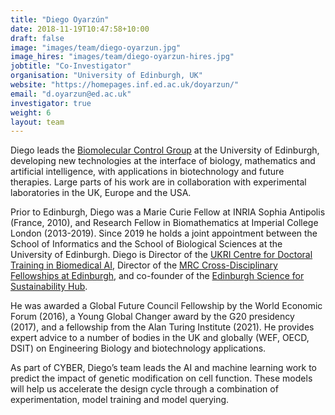 ```yaml
---
title: "Diego Oyarzún"
date: 2018-11-19T10:47:58+10:00
draft: false
image: "images/team/diego-oyarzun.jpg"
image_hires: "images/team/diego-oyarzun-hires.jpg"
jobtitle: "Co-Investigator"
organisation: "University of Edinburgh, UK"
website: "https://homepages.inf.ed.ac.uk/doyarzun/"
email: "d.oyarzun@ed.ac.uk"
investigator: true
weight: 6
layout: team
---
```


Diego leads the [Biomolecular Control Group](https://homepages.inf.ed.ac.uk/doyarzun/) at the University of Edinburgh, developing new technologies at the interface of biology, mathematics and artificial intelligence, with applications in biotechnology and future therapies. Large parts of his work are in collaboration with experimental laboratories in the UK, Europe and the USA.

Prior to Edinburgh, Diego was a Marie Curie Fellow at INRIA Sophia Antipolis (France, 2010), and Research Fellow in Biomathematics at Imperial College London (2013-2019). Since 2019 he holds a joint appointment between the School of Informatics and the School of Biological Sciences at the University of Edinburgh. Diego is Director of the [UKRI Centre for Doctoral Training in Biomedical AI](https://web.inf.ed.ac.uk/cdt/biomedical-ai), Director of the [MRC Cross-Disciplinary Fellowships at Edinburgh](https://cross-disciplinary-fellowships.ed.ac.uk), and co-founder of the [Edinburgh Science for Sustainability Hub](https://www.ed.ac.uk/science-for-sustainability).

He was awarded a Global Future Council Fellowship by the World Economic Forum (2016), a Young Global Changer award by the G20 presidency (2017), and a fellowship from the Alan Turing Institute (2021). He provides expert advice to a number of bodies in the UK and globally (WEF, OECD, DSIT) on Engineering Biology and biotechnology applications.

As part of CYBER, Diego’s team leads the AI and machine learning work to predict the impact of genetic modification on cell function. These models will help us accelerate the design cycle through a combination of experimentation, model training and model querying.
